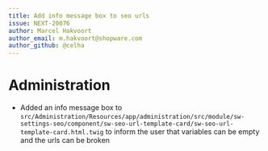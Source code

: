 ```yaml
---
title: Add info message box to seo urls
issue: NEXT-20076
author: Marcel Hakvoort
author_email: m.hakvoort@shopware.com
author_github: @celha
---
```

# Administration
* Added an info message box to `src/Administration/Resources/app/administration/src/module/sw-settings-seo/component/sw-seo-url-template-card/sw-seo-url-template-card.html.twig` to inform the user that variables can be empty and the urls can be broken
